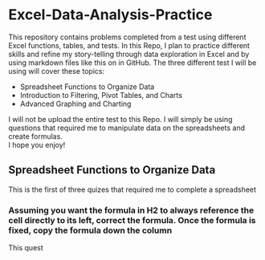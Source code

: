 # Excel-Data-Analysis-Practice
This repository contains problems completed from a test using different Excel functions, tables, and tests.
In this Repo, I plan to practice different skills and refine my story-telling through data exploration in Excel and by using markdown files like this on in GitHub.
The three different test I will be using will cover these topics:

* Spreadsheet Functions to Organize Data
* Introduction to Filtering, Pivot Tables, and Charts
* Advanced Graphing and Charting

I will not be upload the entire test to this Repo. I will simply be using questions that required me to manipulate data on the spreadsheets and create formulas. <br />
I hope you enjoy!

## Spreadsheet Functions to Organize Data
This is the first of three quizes that required me to complete a spreadsheet <br />

### Assuming you want the formula in H2 to always reference the cell directly to its left, correct the formula.  Once the formula is fixed, copy the formula down the column <br />
This quest
